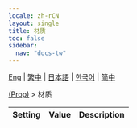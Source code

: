 ```yaml
---
locale: zh-rCN
layout: single
title: 材质
toc: false
sidebar:
  nav: "docs-tw"
---
```

[Eng](/dancexr/menu/2025.4/prop/materials) | [繁中](/tw/dancexr/menu/2025.4/prop/materials) | [日本語](/jp/dancexr/menu/2025.4/prop/materials) | [한국어](/kr/dancexr/menu/2025.4/prop/materials) | [简中](/zh/dancexr/menu/2025.4/prop/materials)

[(Prop)](../menu#(Prop)) > 材质



| Setting | Value | Description |
| :--- | --- | :--- |
